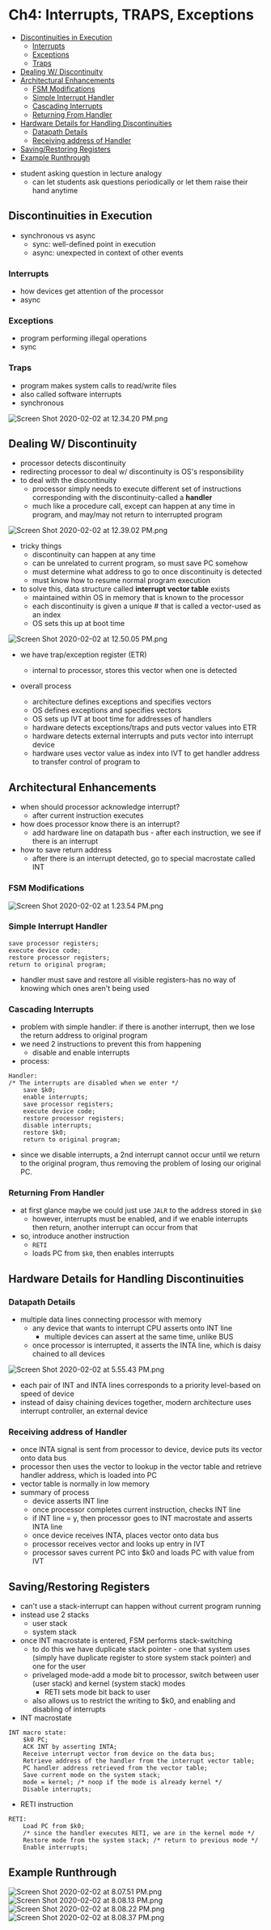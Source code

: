 # Ch4: Interrupts, TRAPS, Exceptions
<!-- toc -->

- [Discontinuities in Execution](#Discontinuities-in-Execution)
  * [Interrupts](#Interrupts)
  * [Exceptions](#Exceptions)
  * [Traps](#Traps)
- [Dealing W/ Discontinuity](#Dealing-W-Discontinuity)
- [Architectural Enhancements](#Architectural-Enhancements)
  * [FSM Modifications](#FSM-Modifications)
  * [Simple Interrupt Handler](#Simple-Interrupt-Handler)
  * [Cascading Interrupts](#Cascading-Interrupts)
  * [Returning From Handler](#Returning-From-Handler)
- [Hardware Details for Handling Discontinuities](#Hardware-Details-for-Handling-Discontinuities)
  * [Datapath Details](#Datapath-Details)
  * [Receiving address of Handler](#Receiving-address-of-Handler)
- [Saving/Restoring Registers](#SavingRestoring-Registers)
- [Example Runthrough](#Example-Runthrough)

<!-- tocstop -->
- student asking question in lecture analogy
    - can let students ask questions periodically or let them raise their hand anytime

## Discontinuities in Execution
- synchronous vs async
    - sync: well-defined point in execution
    - async: unexpected in context of other events
### Interrupts
- how devices get attention of the processor
- async
### Exceptions
- program performing illegal operations
- sync
### Traps
- program makes system calls to read/write files
- also called software interrupts
- synchronous

![Screen Shot 2020-02-02 at 12.34.20 PM.png](./images/ch4/8a231596.png)

## Dealing W/ Discontinuity
- processor detects discontinuity
- redirecting processor to deal w/ discontinuity is OS's responsibility
- to deal with the discontinuity
    - processor simply needs to execute different set of instructions corresponding with the discontinuity-called a **handler**
    - much like a procedure call, except can happen at any time in program, and may/may not return to interrupted program

![Screen Shot 2020-02-02 at 12.39.02 PM.png](./images/ch4/004a837b.png)

- tricky things
    - discontinuity can happen at any time
    - can be unrelated to current program, so must save PC somehow
    - must determine what address to go to once discontinuity is detected
    - must know how to resume normal program execution
- to solve this, data structure called **interrupt vector table** exists
    - maintained within OS in memory that is known to the processor
    - each discontinuity is given a unique # that is called a vector-used as an index
    - OS sets this up at boot time

![Screen Shot 2020-02-02 at 12.50.05 PM.png](./images/ch4/fc30287e.png)
- we have trap/exception register (ETR)
    - internal to processor, stores this vector when one is detected

- overall process
    - architecture defines exceptions and specifies vectors
    - OS defines exceptions and specifies vectors
    - OS sets up IVT at boot time for addresses of handlers
    - hardware detects exceptions/traps and puts vector values into ETR
    - hardware detects external interrupts and puts vector into interrupt device
    - hardware uses vector value as index into IVT to get handler address to transfer control of program to

## Architectural Enhancements
- when should processor acknowledge interrupt?
    - after current instruction executes
- how does processor know there is an interrupt?
    - add hardware line on datapath bus - after each instruction, we see if there is an interrupt
- how to save return address
    - after there is an interrupt detected, go to special macrostate called INT

### FSM Modifications
![Screen Shot 2020-02-02 at 1.23.54 PM.png](./images/ch4/3d4c168d.png)
### Simple Interrupt Handler
```
save processor registers;
execute device code;
restore processor registers;
return to original program;
```
- handler must save and restore all visible registers-has no way of knowing which ones aren't being used

### Cascading Interrupts
- problem with simple handler: if there is another interrupt, then we lose the return address to original program
- we need 2 instructions to prevent this from happening
    - disable and enable interrupts
- process:
```
Handler:
/* The interrupts are disabled when we enter */
    save $k0;
    enable interrupts;
    save processor registers;
    execute device code;
    restore processor registers;
    disable interrupts;
    restore $k0;
    return to original program;
```
- since we disable interrupts, a 2nd interrupt cannot occur until we return to the original program, thus removing the problem of losing our original PC.

### Returning From Handler
- at first glance maybe we could just use `JALR` to the address stored in `$k0`
    - however, interrupts must be enabled, and if we enable interrupts then return, another interrupt can occur from that
- so, introduce another instruction
    - `RETI`
    - loads PC from `$k0`, then enables interrupts

## Hardware Details for Handling Discontinuities
### Datapath Details
- multiple data lines connecting processor with memory
    - any device that wants to interrupt CPU asserts onto INT line
        - multiple devices can assert at the same time, unlike BUS
    - once processor is interrupted, it asserts the INTA line, which is daisy chained to all devices

![Screen Shot 2020-02-02 at 5.55.43 PM.png](./images/ch4/f02f0ea6.png)
- each pair of INT and INTA lines corresponds to a priority level-based on speed of device
- instead of daisy chaining devices together, modern architecture uses interrupt controller, an external device
### Receiving address of Handler
- once INTA signal is sent from processor to device, device puts its vector onto data bus
- processor then uses the vector to lookup in the vector table and retrieve handler address, which is loaded into PC
- vector table is normally in low memory
- summary of process
    - device asserts INT line
    - once processor completes current instruction, checks INT line
    - if INT line = y, then processor goes to INT macrostate and asserts INTA line
    - once device receives INTA, places vector onto data bus
    - processor receives vector and looks up entry in IVT
    - processor saves current PC into $k0 and loads PC with value from IVT

## Saving/Restoring Registers
- can't use a stack-interrupt can happen without current program running
- instead use 2 stacks
    - user stack
    - system stack
- once INT macrostate is entered, FSM performs stack-switching
    - to do this we have duplicate stack pointer - one that system uses (simply have duplicate register to store system stack pointer) and one for the user
    - privelaged mode-add a mode bit to processor, switch between user (user stack) and kernel (system stack) modes
        - RETI sets mode bit back to user
    - also allows us to restrict the writing to $k0, and enabling and disabling of interrupts
- INT macrostate
```
INT macro state:
    $k0 PC;
    ACK INT by asserting INTA;
    Receive interrupt vector from device on the data bus;
    Retrieve address of the handler from the interrupt vector table;
    PC handler address retrieved from the vector table;
    Save current mode on the system stack;
    mode = kernel; /* noop if the mode is already kernel */
    Disable interrupts;
```
- RETI instruction
```
RETI:
    Load PC from $k0;
    /* since the handler executes RETI, we are in the kernel mode */
    Restore mode from the system stack; /* return to previous mode */
    Enable interrupts;
```
## Example Runthrough
![Screen Shot 2020-02-02 at 8.07.51 PM.png](./images/ch4/ad907225.png)
![Screen Shot 2020-02-02 at 8.08.13 PM.png](./images/ch4/f220070b.png)
![Screen Shot 2020-02-02 at 8.08.22 PM.png](./images/ch4/da7cdc60.png)
![Screen Shot 2020-02-02 at 8.08.37 PM.png](./images/ch4/2eb608c6.png)